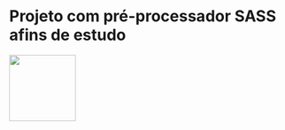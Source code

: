 # Projeto com pré-processador SASS afins de estudo
<img width="120px" src="https://cdn.worldvectorlogo.com/logos/sass-1.svg">
